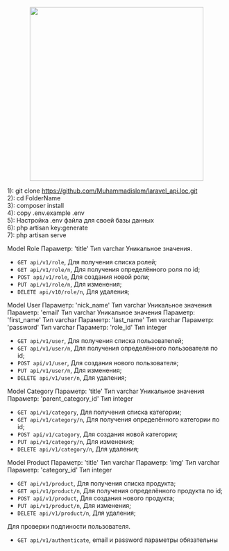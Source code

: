 <p align="center"><a href="https://laravel.com" target="_blank"><img src="https://raw.githubusercontent.com/laravel/art/master/logo-lockup/5%20SVG/2%20CMYK/1%20Full%20Color/laravel-logolockup-cmyk-red.svg" width="400"></a></p>



1): git clone https://github.com/Muhammadislom/laravel_api.loc.git <br/>
2): cd FolderName<br />
3): composer install <br />
4): copy .env.example .env <br />
5): Настройка .env файла для своей базы данных <br />
6): php artisan key:generate <br />
7): php artisan serve

Model Role
Параметр: 'title' Тип varchar Уникальное значения. 

* `GET api/v1/role`, Для получения списка ролей;
* `GET api/v1/role/n`, Для получения определённого роля по id;
* `POST api/v1/role`, Для создания новой роли;
* `PUT api/v1/role/n`, Для изменения;
* `DELETE api/v10/role/n`, Для удаления;

Model User
Параметр: 'nick_name' Тип varchar Уникальное значения
Параметр: 'email' Тип varchar Уникальное значения
Параметр: 'first_name' Тип varchar
Параметр: 'last_name' Тип varchar
Параметр: 'password' Тип varchar
Параметр: 'role_id' Тип integer

* `GET api/v1/user`, Для получения списка пользователей;
* `GET api/v1/user/n`, Для получения определённого пользователя по id;
* `POST api/v1/user`, Для создания нового пользователя;
* `PUT api/v1/user/n`, Для изменения;
* `DELETE api/v1/user/n`, Для удаления;


Model Category
Параметр: 'title' Тип varchar Уникальное значения
Параметр: 'parent_category_id' Тип integer


* `GET api/v1/category`, Для получения списка категории;
* `GET api/v1/category/n`, Для получения определённого категории по id;
* `POST api/v1/category`, Для создания новой категории;
* `PUT api/v1/category/n`, Для изменения;
* `DELETE api/v1/category/n`, Для удаления;


Model Product
Параметр: 'title' Тип varchar
Параметр: 'img' Тип varchar 
Параметр: 'category_id' Тип integer


* `GET api/v1/product`, Для получения списка продукта;
* `GET api/v1/product/n`, Для получения определённого продукта по id;
* `POST api/v1/product`, Для создания нового продукта;
* `PUT api/v1/product/n`, Для изменения;
* `DELETE api/v1/product/n`, Для удаления;


Для проверки подлиности пользователя.

* `GET api/v1/authenticate`, email и password параметры обязательны

